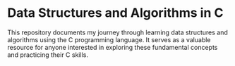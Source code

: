 <h1 class="title">Data Structures and Algorithms in C</h1>

<p class="description">This repository documents my journey through learning data structures and algorithms using the C programming language. It serves as a valuable resource for anyone interested in exploring these fundamental concepts and practicing their C skills.</p>



 
